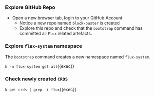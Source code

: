 ### Explore GitHub Repo
- Open a new browser tab, login to your GitHub Account
    - Notice a new repo named `block-buster` is created
    - Explore this repo and check that the `bootstrap` command has committed all `Flux` related artefacts.

### Explore `flux-system` namespace
The `bootstrap` command creates a new namespace named `flux-system`.

`k -n flux-system get all`{{exec}}

### Check newly created `CRDS`

`k get crds | grep -i flux`{{exec}}
